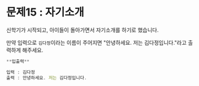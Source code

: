 # 문제15 : 자기소개

신학기가 시작되고, 아이들이 돌아가면서 자기소개를 하기로 했습니다.

만약 입력으로 `김다정`이라는 이름이 주어지면 "안녕하세요. 저는 김다정입니다."라고 출력하게 
해주세요.

```jsx
**입출력**

입력 : 김다정
출력 : 안녕하세요. 저는 김다정입니다.
```